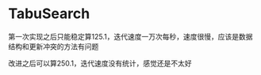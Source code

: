 # TabuSearch


第一次实现之后只能稳定算125.1，迭代速度一万次每秒，速度很慢，应该是数据结构和更新冲突的方法有问题
 
 
改进之后可以算250.1，迭代速度没有统计，感觉还是不太好
